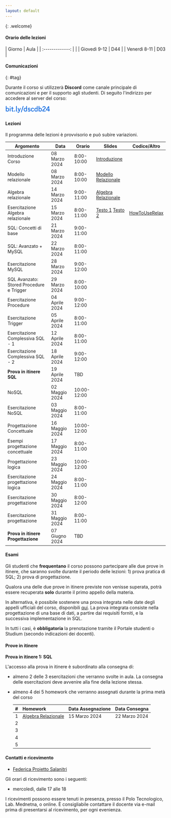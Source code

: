 ```yaml
---
layout: default
---
```

{: .welcome} 

#### Orario delle lezioni

| Giorno          | Aula |
| :-------------: |      |
| Giovedì 9-12 |  D44  | 
| Venerdì 8-11 |  D03  | 

#### Comunicazioni
{: #tag}

Durante il corso si utilizzerà **Discord** come canale principale di comunicazioni e per il supporto agli studenti.
Di seguito l'indirizzo per accedere al server del corso:

<img src='imgs/discord.png' height='25'>

#### Lezioni

Il programma delle lezioni è provvisorio e può subire variazioni.

| Argomento                                 | Data           |Orario           | Slides                          | Codice/Altro|
|-------------------------------------------|----------------|---------------- |-------------------------------  |-----------------|
| Introduzione Corso                        | 08 Marzo 2024  |8:00-10:00       |[Introduzione](https://bit.ly/43cYYpx)                   |                 | 
| Modello relazionale                       | 08 Marzo 2024  |8:00-10:00       |[Modello Relazionale](https://bit.ly/48Mxg44)            |                 |
| Algebra relazionale                       | 14 Marzo 2024  |9:00-11:00       |[Algebra Relazionale](https://tinyurl.com/algebrarelaz)  |                 |
| Esercitazione Algebra relazionale         | 15 Marzo 2024  |8:00-11:00       |[Testo 1](https://tinyurl.com/es1algrel) [Testo 2](https://tinyurl.com/es2algrel)                                |[HowToUseRelax](https://tinyurl.com/useRelax)                 |
| SQL: Concetti di base                     | 21 Marzo 2024  |9:00-11:00             |                                 |                 |
| SQL: Avanzato + MySQL                     | 22 Marzo 2024  |8:00-11:00             |                                 |                 |
| Esercitazione MySQL                       | 28 Marzo 2024  |9:00-12:00             |                                 |                 |
| SQL Avanzato: Stored Procedure e Trigger  | 29 Marzo 2024  |8:00-10:00             |                                 |                 |
| Esercitazione  Procedure                  | 04 Aprile 2024 |9:00-12:00             |                                 |                 |
| Esercitazione  Trigger                    | 05 Aprile 2024 |8:00-11:00             |                                 |                 |
| Esercitazione  Complessiva SQL - 1        | 12 Aprile 2024 |8:00-11:00             |                                 |                 |
| Esercitazione  Complessiva SQL - 2        | 18 Aprile 2024 |9:00-12:00             |                                 |                 |
| **Prova in itinere  SQL**                 | 19 Aprile 2024 |TBD                    |                                 |                 | 
| NoSQL                                     | 02 Maggio 2024 |10:00-12:00            |                                 |                 |
| Esercitazione NoSQL                       | 03 Maggio 2024 |8:00-11:00             |                                 |                 |
| Progettazione Concettuale                 | 16 Maggio 2024 |10:00-12:00            |                                 |                 |
| Esempi progettazione concettuale          | 17 Maggio 2024 |8:00-11:00             |                                 |                 |
| Progettazione logica                      | 23 Maggio 2024 |10:00-12:00            |                                 |                 |
| Esercitazione progettazione logica        | 24 Maggio 2024 |8:00-11:00             |                                 |                 |
| Esercitazione progettazione               | 30 Maggio 2024 |8:00-12:00             |                                 |                 |
| Esercitazione progettazione               | 31 Maggio 2024 |8:00-11:00             |                                 |                 |
| **Prova in itinere Progettazione**        | 07 Giugno 2024 |TBD                    |                                 |                 | 

#### Esami

Gli studenti che **frequentano** il corso possono partecipare alle due prove in itinere, che saranno svolte durante il periodo delle lezioni: 1) prova pratica di SQL; 2) prova di progettazione.

Qualora una delle due prove in itinere previste non venisse superata, potrà essere recuperata **solo** durante il primo appello della materia.  

In alternativa, è possibile sostenere una prova integrata nelle date degli appelli ufficiali del corso, disponibili [qui](https://www.dieei.unict.it/sites/default/files/files/CalendarioEsami_L8INF_2023-2024_v2.pdf).
La prova integrata consiste nella progettazione di una base di dati, a partire dai requisiti forniti, e la successiva implementazione in SQL.

In tutti i casi, è **obbligatoria** la prenotazione tramite il Portale studenti o Studium (secondo indicazioni dei docenti).

#### Prove in itinere
**Prova in itinere 1: SQL**

L'accesso alla prova in itinere è subordinato alla consegna di:
  - almeno 2 delle 3 esercitazioni che verranno svolte in aula. La consegna delle esercitazioni deve avvenire alla fine della lezione stessa. 
  - almeno 4 dei 5 homework che verranno assegnati durante la prima metà del corso
    
    |#      | Homework                  | Data Assegnazione | Data Consegna    |
    |------ | ------------------------- | ----------------  | ---------------- |
    | 1     | [Algebra Relazionale](https://tinyurl.com/hw1algebrel) | 15 Marzo 2024     | 22 Marzo 2024    |
    | 2     |                           |                   |                  |
    | 3     |                           |                   |                  |
    | 4     |                           |                   |                  |
    | 5     |                           |                   |                  |

#### Contatti e ricevimento

- [Federica Proietto Salanitri](mailto:federica.proiettosalanitri@unict.it)

Gli orari di ricevimento sono i seguenti:
- mercoledì, dalle 17 alle 18

I ricevimenti possono essere tenuti in presenza, presso il Polo Tecnologico, Lab. Mednetna, o online.
È consigliabile contattare il docente via e-mail prima di presentarsi al ricevimento, per ogni evenienza.
